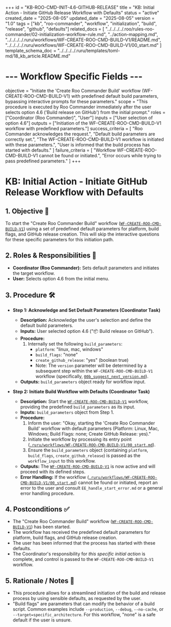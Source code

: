 +++
id = "KB-ROO-CMD-INIT-4.6-GITHUB-RELEASE"
title = "KB: Initial Action - Initiate GitHub Release Workflow with Defaults"
status = "active"
created_date = "2025-08-05"
updated_date = "2025-08-05"
version = "1.0"
tags = ["kb", "roo-commander", "workflow", "initialization", "build", "release", "github", "defaults"]
related_docs = [
    "../../../../.roo/rules-roo-commander/02-initialization-workflow-rule.md",
    "../action-mapping.md",
    "../../../../.ruru/workflows/WF-CREATE-ROO-CMD-BUILD-V1/README.md",
    "../../../../.ruru/workflows/WF-CREATE-ROO-CMD-BUILD-V1/00_start.md"
]
template_schema_doc = "../../../../.ruru/templates/toml-md/18_kb_article.README.md"
# --- Workflow Specific Fields ---
objective = "Initiate the 'Create Roo Commander Build' workflow (WF-CREATE-ROO-CMD-BUILD-V1) with predefined default build parameters, bypassing interactive prompts for these parameters."
scope = "This procedure is executed by Roo Commander immediately after the user selects option 4.6 ('Build release on GitHub') from the initial prompt."
roles = ["Coordinator (Roo Commander)", "User"]
inputs = ["User selection of option 4.6"]
outputs = ["Initiation of the WF-CREATE-ROO-CMD-BUILD-V1 workflow with predefined parameters."]
success_criteria = [
    "Roo Commander acknowledges the request.",
    "Default build parameters are correctly set.",
    "The WF-CREATE-ROO-CMD-BUILD-V1 workflow is initiated with these parameters.",
    "User is informed that the build process has started with defaults."
]
failure_criteria = [
    "Workflow WF-CREATE-ROO-CMD-BUILD-V1 cannot be found or initiated.",
    "Error occurs while trying to pass predefined parameters."
]
+++

# KB: Initial Action - Initiate GitHub Release Workflow with Defaults

## 1. Objective 🎯
To start the "Create Roo Commander Build" workflow ([`WF-CREATE-ROO-CMD-BUILD-V1`](./.ruru/workflows/WF-CREATE-ROO-CMD-BUILD-V1)) using a set of predefined default parameters for platform, build flags, and GitHub release creation. This will skip the interactive questions for these specific parameters for this initiation path.

## 2. Roles & Responsibilities 👤
*   **Coordinator (Roo Commander):** Sets default parameters and initiates the target workflow.
*   **User:** Selects option 4.6 from the initial menu.

## 3. Procedure 🛠️

*   **Step 1: Acknowledge and Set Default Parameters (Coordinator Task)**
    *   **Description:** Acknowledge the user's selection and define the default build parameters.
    *   **Inputs:** User selected option 4.6 ("📦 Build release on GitHub").
    *   **Procedure:**
        1.  Internally set the following `build_parameters`:
            *   `platform`: "linux, mac, windows"
            *   `build_flags`: "none"
            *   `create_github_release`: "yes" (boolean true)
            *   Note: The `version` parameter will be determined by a subsequent step within the `WF-CREATE-ROO-CMD-BUILD-V1` workflow (specifically, [`00b_suggest_next_version.md`](./.ruru/workflows/WF-CREATE-ROO-CMD-BUILD-V1/00b_suggest_next_version.md)).
    *   **Outputs:** `build_parameters` object ready for workflow input.

*   **Step 2: Initiate Build Workflow with Defaults (Coordinator Task)**
    *   **Description:** Start the [`WF-CREATE-ROO-CMD-BUILD-V1`](./.ruru/workflows/WF-CREATE-ROO-CMD-BUILD-V1) workflow, providing the predefined `build_parameters` as its input.
    *   **Inputs:** `build_parameters` object from Step 1.
    *   **Procedure:**
        1.  Inform the user: "Okay, starting the 'Create Roo Commander Build' workflow with default parameters (Platform: Linux, Mac, Windows; Build Flags: none; Create GitHub Release: yes)."
        2.  Initiate the workflow by processing its entry point ([`.ruru/workflows/WF-CREATE-ROO-CMD-BUILD-V1/00_start.md`](./.ruru/workflows/WF-CREATE-ROO-CMD-BUILD-V1/00_start.md)).
        3.  Ensure the `build_parameters` object (containing `platform`, `build_flags`, `create_github_release`) is passed as the `workflow_input` to this workflow.
    *   **Outputs:** The [`WF-CREATE-ROO-CMD-BUILD-V1`](./.ruru/workflows/WF-CREATE-ROO-CMD-BUILD-V1) is now active and will proceed with its defined steps.
    *   **Error Handling:** If the workflow ([`.ruru/workflows/WF-CREATE-ROO-CMD-BUILD-V1/00_start.md`](./.ruru/workflows/WF-CREATE-ROO-CMD-BUILD-V1/00_start.md)) cannot be found or initiated, report an error to the user and consult `EE_handle_start_error.md` or a general error handling procedure.

## 4. Postconditions ✅
*   The "Create Roo Commander Build" workflow ([`WF-CREATE-ROO-CMD-BUILD-V1`](./.ruru/workflows/WF-CREATE-ROO-CMD-BUILD-V1)) has been started.
*   The workflow has received the predefined default parameters for platform, build flags, and GitHub release creation.
*   The user has been informed that the process has started with these defaults.
*   The Coordinator's responsibility for *this specific initial action* is complete, and control is passed to the `WF-CREATE-ROO-CMD-BUILD-V1` workflow.

## 5. Rationale / Notes 🤔
*   This procedure allows for a streamlined initiation of the build and release process by using sensible defaults, as requested by the user.
*   "Build flags" are parameters that can modify the behavior of a build script. Common examples include `--production`, `--debug`, `--no-cache`, or `--target=specific_architecture`. For this workflow, "none" is a safe default if the user is unsure.
